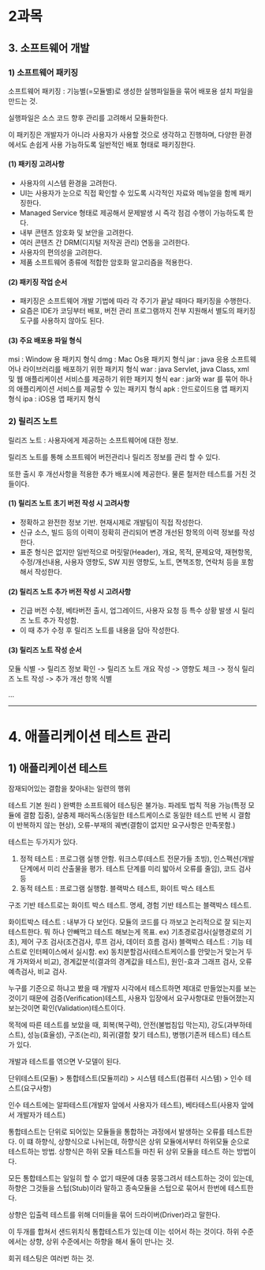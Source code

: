# 2과목 

## 3. 소프트웨어 개발
### 1) 소프트웨어 패키징

소프트웨어 패키징 : 기능별(=모듈별)로 생성한 실행파일들을 묶어 배포용 설치 파일을 만드는 것.

실행파일은 소스 코드 향후 관리를 고려해서 모듈화한다.

이 패키징은 개발자가 아니라 사용자가 사용할 것으로 생각하고 진행하며, 다양한 환경에서도 손쉽게 사용 가능하도록 일반적인 배포 형태로 패키징한다.

#### (1) 패키징 고려사항

- 사용자의 시스템 환경을 고려한다.
- UI는 사용자가 눈으로 직접 확인할 수 있도록 시각적인 자료와 메뉴얼을 함께 패키징한다.
- Managed Service 형태로 제공해서 문제발생 시 즉각 점검 수행이 가능하도록 한다.
- 내부 콘텐츠 암호화 및 보안을 고려한다.
- 여러 콘텐츠 간 DRM(디지털 저작권 관리) 연동을 고려한다.
- 사용자의 편의성을 고려한다.
- 제품 소프트웨어 종류에 적합한 암호화 알고리즘을 적용한다.

#### (2) 패키징 작업 순서

- 패키징은 소프트웨어 개발 기법에 따라 각 주기가 끝날 때마다 패키징을 수행한다.
- 요즘은 IDE가 코딩부터 배포, 버전 관리 프로그램까지 전부 지원해서 별도의 패키징 도구를 사용하지 않아도 된다.

#### (3) 주요 배포용 파일 형식

msi : Window 용 패키지 형식
dmg : Mac Os용 패키지 형식
jar : java 응용 소프트웨어나 라이브러리를 배포하기 위한 패키지 형식
war : java Servlet, java Class, xml 및 웹 애플리케이션 서비스를 제공하기 위한 패키지 형식
ear : jar와 war 를 묶어 하나의 애플리케이션 서비스를 제공할 수 있는 패키지 형식
apk : 안드로이드용 앱 패키지 형식
ipa : iOS용 앱 패키지 형식

### 2) 릴리즈 노트

릴리즈 노트 : 사용자에게 제공하는 소프트웨어에 대한 정보.

릴리즈 노트를 통해 소프트웨어 버전관리나 릴리즈 정보를 관리 할 수 있다.

또한 출시 후 개선사항을 적용한 추가 배포시에 제공한다. 물론 철저한 테스트를 거친 것들이다.

#### (1) 릴리즈 노트 초기 버전 작성 시 고려사항

- 정확하고 완전한 정보 기반. 현재시제로 개발팀이 직접 작성한다.
- 신규 소스, 빌드 등의 이력이 정확히 관리되어 변경 개선된 항목의 이력 정보를 작성한다.
- 표준 형식은 없지만 일반적으로 머릿말(Header), 개요, 목적, 문제요약, 재현항목, 수정/개선내용, 사용자 영향도, SW 지원 영향도, 노트, 면책조항, 연락처 등을 포함해서 작성한다.

#### (2) 릴리즈 노트 추가 버전 작성 시 고려사항

- 긴급 버전 수정, 베타버전 출시, 업그레이드, 사용자 요청 등 특수 상황 발생 시 릴리즈 노트 추가 작성함.
- 이 때 추가 수정 후 릴리즈 노트를 내용을 담아 작성한다.

#### (3) 릴리즈 노트 작성 순서

모듈 식별 -> 릴리즈 정보 확인 -> 릴리즈 노트 개요 작성 -> 영향도 체크 -> 정식 릴리즈 노트 작성 -> 추가 개선 항목 식별

...

<hr>

# 4. 애플리케이션 테스트 관리

## 1) 애플리케이션 테스트 

잠재되어있는 결함을 찾아내는 일련의 행위

테스트 기본 원리 ) 완벽한 소프트웨어 테스팅은 불가능. 파레토 법칙 적용 가능(특정 모듈에 결함 집중), 살충제 패러독스(동일한 테스트케이스로 동일한 테스트 반복 시 결함이 반복하지 않는 현상), 오류-부재의 궤변(결함이 없지만 요구사항은 만족못함.)

테스트는 두가지가 있다. 

1. 정적 테스트 : 프로그램 실행 안함. 워크스루(테스트 전문가들 초빙), 인스펙션(개발단계에서 미리 산출물을 평가. 테스트 단계를 미리 밟아서 오류를 줄임), 코드 검사 등
2. 동적 테스트 : 프로그램 실행함. 블랙박스 테스트, 화이트 박스 테스트

구조 기반 테스트로는 화이트 박스 테스트. 명세, 경험 기반 테스트는 블랙박스 테스트.

화이트박스 테스트 : 내부가 다 보인다. 모듈의 코드를 다 까보고 논리적으로 잘 되는지 테스트한다. 뭐 하나 안빼먹고 테스트 해보는게 목표. ex) 기초경로검사(실행경로의 기초), 제어 구조 검사(조건검사, 루프 검사, 데이터 흐름 검사)
블랙박스 테스트 : 기능 테스트로 인터페이스에서 실시함. ex) 동치분할검사(테스트케이스를 안맞는거 맞는거 두개 가져와서 비교), 경계값분석(결과의 경계값을 테스트), 원인-효과 그래프 검사, 오류 예측검사, 비교 검사.


누구를 기준으로 하냐고 봤을 때 개발자 시각에서 테스트하면 제대로 만들었는지를 보는 것이기 때문에 검증(Verification)테스트, 사용자 입장에서 요구사항대로 만들어졌는지 보는것이면 확인(Validation)테스트이다.

목적에 따른 테스트를 보았을 때, 회복(복구력), 안전(불법침입 막는지), 강도(과부하테스트), 성능(효율성), 구조(논리), 회귀(결함 찾기 테스트), 병행(기존꺼 테스트) 테스트가 있다.

개발과 테스트를 엮으면 V-모델이 된다.

단위테스트(모듈) > 통합테스트(모듈끼리) > 시스템 테스트(컴퓨터 시스템) > 인수 테스트(요구사항)

인수 테스트에는 알파테스트(개발자 앞에서 사용자가 테스트), 베타테스트(사용자 앞에서 개발자가 테스트)

통합테스트는 단위로 되어있는 모듈들을 통합하는 과정에서 발생하는 오류를 테스트한다. 이 떄 하향식, 상향식으로 나뉘는데, 하향식은 상위 모듈에서부터 하위모듈 순으로 테스트하는 방법. 상향식은 하위 모듈 테스트들 마친 뒤 상위 모듈을 테스트 하는 방법이다.

모든 통합테스트는 일일히 할 수 없기 때문에 대충 뭉뚱그려서 테스트하는 것이 있는데, 하향은 그것들을 스텁(Stub)이라 말하고 종속모듈을 스텁으로 묶어서 한번에 테스트한다.

상향은 입출력 테스트를 위해 더미들을 묶어 드라이버(Driver)라고 말한다.

이 두개를 합쳐서 샌드위치식 통합테스트가 있는데 이는 섞어서 하는 것이다. 하위 수준에서는 상향, 상위 수준에서는 하향을 해서 둘이 만나는 것.

회귀 테스팅은 여러번 하는 것. 

